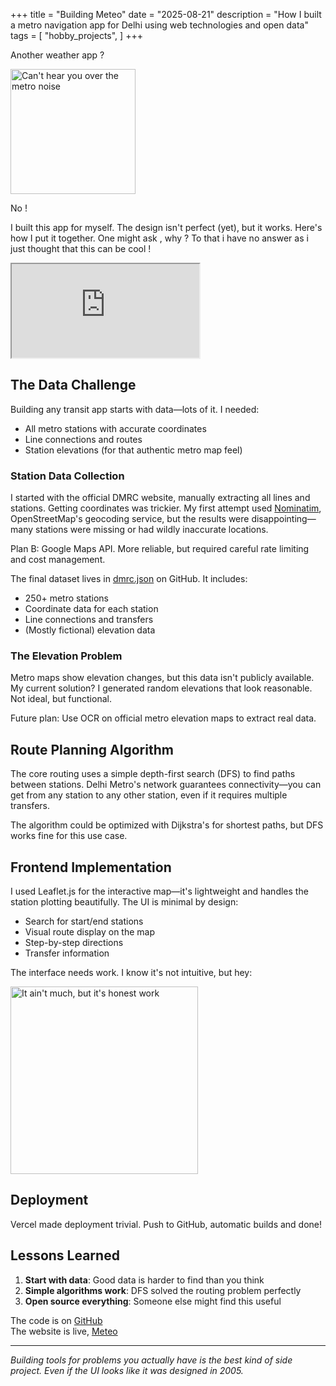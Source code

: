 +++
title = "Building Meteo"
date = "2025-08-21"
description = "How I built a metro navigation app for Delhi using web technologies and open data"
tags = [
    "hobby_projects",
]
+++

Another weather app ?

<img src="../images/i-cant-hear-you-yes.gif" alt="Can't hear you over the metro noise" width="200" />

No !


I built this app for myself. The design isn't perfect (yet), but it works. Here's how I put it together.
One might ask , why ? To that i have no answer as i just thought that this can be cool !

<div class="iframe-container">
<iframe src="https://meteo-v1.vercel.app/" title="Meteo" loading="lazy" ></iframe>
</div>

## The Data Challenge

Building any transit app starts with data—lots of it. I needed:
- All metro stations with accurate coordinates
- Line connections and routes  
- Station elevations (for that authentic metro map feel)

### Station Data Collection

I started with the official DMRC website, manually extracting all lines and stations. Getting coordinates was trickier. My first attempt used [Nominatim](https://operations.osmfoundation.org/policies/nominatim/), OpenStreetMap's geocoding service, but the results were disappointing—many stations were missing or had wildly inaccurate locations.

Plan B: Google Maps API. More reliable, but required careful rate limiting and cost management.

The final dataset lives in [dmrc.json](https://github.com/mohit-k-s/meteo/blob/main/public/dmrc.json) on GitHub. It includes:
- 250+ metro stations
- Coordinate data for each station
- Line connections and transfers
- (Mostly fictional) elevation data

### The Elevation Problem

Metro maps show elevation changes, but this data isn't publicly available. My current solution? I generated random elevations that look reasonable. Not ideal, but functional.

Future plan: Use OCR on official metro elevation maps to extract real data.

## Route Planning Algorithm

The core routing uses a simple depth-first search (DFS) to find paths between stations. Delhi Metro's network guarantees connectivity—you can get from any station to any other station, even if it requires multiple transfers.

The algorithm could be optimized with Dijkstra's for shortest paths, but DFS works fine for this use case.

## Frontend Implementation

I used Leaflet.js for the interactive map—it's lightweight and handles the station plotting beautifully. The UI is minimal by design:

- Search for start/end stations
- Visual route display on the map
- Step-by-step directions
- Transfer information

The interface needs work. I know it's not intuitive, but hey:

<img src="../images/honest_works.jpg" alt="It ain't much, but it's honest work" width="300"/>

## Deployment

Vercel made deployment trivial. Push to GitHub, automatic builds and done!

## Lessons Learned

1. **Start with data**: Good data is harder to find than you think
2. **Simple algorithms work**: DFS solved the routing problem perfectly
4. **Open source everything**: Someone else might find this useful

The code is on [GitHub](https://github.com/mohit-k-s/meteo) \
The website is live, [Meteo](https://meteo-v1.vercel.app/)

---

*Building tools for problems you actually have is the best kind of side project. Even if the UI looks like it was designed in 2005.*
